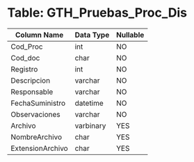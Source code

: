 # Table: GTH_Pruebas_Proc_Dis

| Column Name | Data Type | Nullable |
|-------------|-----------|----------|
| Cod_Proc | int | NO |
| Cod_doc | char | NO |
| Registro | int | NO |
| Descripcion | varchar | NO |
| Responsable | varchar | NO |
| FechaSuministro | datetime | NO |
| Observaciones | varchar | NO |
| Archivo | varbinary | YES |
| NombreArchivo | char | YES |
| ExtensionArchivo | char | YES |
